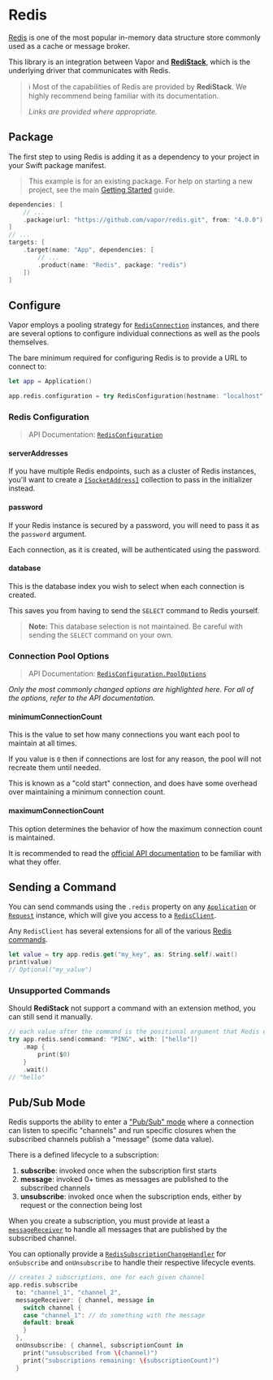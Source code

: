 # Redis

[Redis](https://redis.io/) is one of the most popular in-memory data structure store commonly used as a cache or message broker.

This library is an integration between Vapor and [**RediStack**](https://gitlab.com/mordil/redistack), which is the underlying driver that communicates with Redis.

> ℹ︎ Most of the capabilities of Redis are provided by **RediStack**.
> We highly recommend being familiar with its documentation.
>
> _Links are provided where appropriate._

## Package

The first step to using Redis is adding it as a dependency to your project in your Swift package manifest.

> This example is for an existing package. For help on starting a new project, see the main [Getting Started](../hello-world.md) guide.

```swift
dependencies: [
    // ...
    .package(url: "https://github.com/vapor/redis.git", from: "4.0.0")
]
// ...
targets: [
    .target(name: "App", dependencies: [
        // ...
        .product(name: "Redis", package: "redis")
    ])
]
```

## Configure

Vapor employs a pooling strategy for [`RedisConnection`](https://docs.redistack.info/Classes/RedisConnection.html) instances, and there are several options to configure individual connections as well as the pools themselves.

The bare minimum required for configuring Redis is to provide a URL to connect to:

```swift
let app = Application()

app.redis.configuration = try RedisConfiguration(hostname: "localhost")
```

### Redis Configuration

> API Documentation: [`RedisConfiguration`](https://api.vapor.codes/redis/master/Redis/RedisConfiguration/)

#### serverAddresses

If you have multiple Redis endpoints, such as a cluster of Redis instances, you'll want to create a [`[SocketAddress]`](https://apple.github.io/swift-nio/docs/current/NIO/Enums/SocketAddress.html#/s:3NIO13SocketAddressO04makeC13ResolvingHost_4portACSS_SitKFZ) collection to pass in the initializer instead.

#### password

If your Redis instance is secured by a password, you will need to pass it as the `password` argument.

Each connection, as it is created, will be authenticated using the password.

#### database

This is the database index you wish to select when each connection is created.

This saves you from having to send the `SELECT` command to Redis yourself.

> **Note:** This database selection is not maintained. Be careful with sending the `SELECT` command on your own.

### Connection Pool Options

> API Documentation: [`RedisConfiguration.PoolOptions`](https://api.vapor.codes/redis/master/Redis/RedisConfiguration_PoolOptions/)

_Only the most commonly changed options are highlighted here. For all of the options, refer to the API documentation._

#### minimumConnectionCount

This is the value to set how many connections you want each pool to maintain at all times.

If you value is `0` then if connections are lost for any reason, the pool will not recreate them until needed.

This is known as a "cold start" connection, and does have some overhead over maintaining a minimum connection count.

#### maximumConnectionCount

This option determines the behavior of how the maximum connection count is maintained.

It is recommended to read the [official API documentation](https://docs.redistack.info/Enums/RedisConnectionPoolSize.html) to be familiar with what they offer.

## Sending a Command

You can send commands using the `.redis` property on any [`Application`](https://api.vapor.codes/vapor/master/Vapor/Application/) or [`Request`](https://api.vapor.codes/vapor/master/Vapor/Request/) instance, which will give you access to a [`RedisClient`](https://docs.redistack.info/Protocols/RedisClient.html).

Any `RedisClient` has several extensions for all of the various [Redis commands](https://redis.io/commands).

```swift
let value = try app.redis.get("my_key", as: String.self).wait()
print(value)
// Optional("my_value")
```

### Unsupported Commands

Should **RediStack** not support a command with an extension method, you can still send it manually.

```swift
// each value after the command is the positional argument that Redis expects
try app.redis.send(command: "PING", with: ["hello"])
    .map {
        print($0)
    }
    .wait()
// "hello"
```

## Pub/Sub Mode

Redis supports the ability to enter a ["Pub/Sub" mode](https://redis.io/topics/pubsub) where a connection can listen to specific "channels" and run specific closures when the subscribed channels publish a "message" (some data value).

There is a defined lifecycle to a subscription:

1. **subscribe**: invoked once when the subscription first starts
1. **message**: invoked 0+ times as messages are published to the subscribed channels
1. **unsubscribe**: invoked once when the subscription ends, either by request or the connection being lost

When you create a subscription, you must provide at least a [`messageReceiver`](https://docs.redistack.info/Typealiases.html#/s:9RediStack32RedisSubscriptionMessageReceiver) to handle all messages that are published by the subscribed channel.

You can optionally provide a [`RedisSubscriptionChangeHandler`](https://docs.redistack.info/Typealiases.html#/s:9RediStack30RedisSubscriptionChangeHandlera) for `onSubscribe` and `onUnsubscribe` to handle their respective lifecycle events.

```swift
// creates 2 subscriptions, one for each given channel
app.redis.subscribe
  to: "channel_1", "channel_2",
  messageReceiver: { channel, message in
    switch channel {
    case "channel_1": // do something with the message
    default: break
    }
  },
  onUnsubscribe: { channel, subscriptionCount in
    print("unsubscribed from \(channel)")
    print("subscriptions remaining: \(subscriptionCount)")
  }
```
